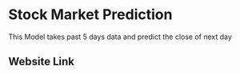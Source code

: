 # Stock Market Prediction
This Model takes past 5 days data and predict the close of next day

## Website Link